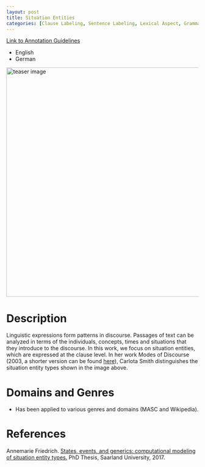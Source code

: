 ```yaml
---
layout: post
title: Situation Entities
categories: [Clause Labeling, Sentence Labeling, Lexical Aspect, Grammatical Aspect]
---
```


<!--- Main URL: add exactly one link here, replacing only the URL --->
[Link to Annotation Guidelines](https://www.coli.uni-saarland.de/projects/sitent/page.php?id=resources)

<!--- Languages -->
* English
* German

<!-- Teaser image, delete next line if none -->
<img src="http://sigann.github.io/guido/images/2021-12-20-sitent.png" alt="teaser image" width="600" />

<!-- Description -->
# Description

Linguistic expressions form patterns in discourse. Passages of text can be analyzed in terms of the individuals, concepts, times and situations that they introduce to the discourse. In this work, we focus on situation entities, which are expressed at the clause level. In her work Modes of Discourse (2003, a shorter version can be found [here](https://www.google.com/url?sa=t&rct=j&q=&esrc=s&source=web&cd=&ved=2ahUKEwiht5Pr6eb1AhVNs6QKHYX8ABAQFnoECBQQAQ&url=https%3A%2F%2Fciteseerx.ist.psu.edu%2Fviewdoc%2Fdownload%3Fdoi%3D10.1.1.588.3634%26rep%3Drep1%26type%3Dpdf&usg=AOvVaw051jttrobbfqZ4FtCA8B_c)), Carlota Smith distinguishes the situation entity types shown in the image above.

<!-- Domains and Genres -->
# Domains and Genres
* Has been applied to various genres and domains (MASC and Wikipedia).


<!-- Any further references, links etc. -->
# References
Annemarie Friedrich. [States, events, and generics: computational modeling of situation entity types.](https://publikationen.sulb.uni-saarland.de/handle/20.500.11880/23722) PhD Thesis, Saarland University, 2017.
